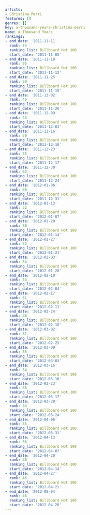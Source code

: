 ```yaml
---
artists:
- Christina Perri
features: []
genres: []
key: a-thousand-years-christina-perri
name: A Thousand Years
rankings:
- end_date: '2011-11-11'
  rank: 74
  ranking_list: Billboard Hot 100
  start_date: '2011-11-05'
- end_date: '2011-11-18'
  rank: 95
  ranking_list: Billboard Hot 100
  start_date: '2011-11-12'
- end_date: '2011-11-25'
  rank: 59
  ranking_list: Billboard Hot 100
  start_date: '2011-11-19'
- end_date: '2011-12-02'
  rank: 46
  ranking_list: Billboard Hot 100
  start_date: '2011-11-26'
- end_date: '2011-12-09'
  rank: 43
  ranking_list: Billboard Hot 100
  start_date: '2011-12-03'
- end_date: '2011-12-16'
  rank: 50
  ranking_list: Billboard Hot 100
  start_date: '2011-12-10'
- end_date: '2011-12-23'
  rank: 55
  ranking_list: Billboard Hot 100
  start_date: '2011-12-17'
- end_date: '2011-12-30'
  rank: 62
  ranking_list: Billboard Hot 100
  start_date: '2011-12-24'
- end_date: '2012-01-06'
  rank: 60
  ranking_list: Billboard Hot 100
  start_date: '2011-12-31'
- end_date: '2012-01-13'
  rank: 52
  ranking_list: Billboard Hot 100
  start_date: '2012-01-07'
- end_date: '2012-01-20'
  rank: 50
  ranking_list: Billboard Hot 100
  start_date: '2012-01-14'
- end_date: '2012-01-27'
  rank: 52
  ranking_list: Billboard Hot 100
  start_date: '2012-01-21'
- end_date: '2012-02-03'
  rank: 54
  ranking_list: Billboard Hot 100
  start_date: '2012-01-28'
- end_date: '2012-02-10'
  rank: 54
  ranking_list: Billboard Hot 100
  start_date: '2012-02-04'
- end_date: '2012-02-17'
  rank: 51
  ranking_list: Billboard Hot 100
  start_date: '2012-02-11'
- end_date: '2012-02-24'
  rank: 38
  ranking_list: Billboard Hot 100
  start_date: '2012-02-18'
- end_date: '2012-03-02'
  rank: 31
  ranking_list: Billboard Hot 100
  start_date: '2012-02-25'
- end_date: '2012-03-09'
  rank: 35
  ranking_list: Billboard Hot 100
  start_date: '2012-03-03'
- end_date: '2012-03-16'
  rank: 34
  ranking_list: Billboard Hot 100
  start_date: '2012-03-10'
- end_date: '2012-03-23'
  rank: 36
  ranking_list: Billboard Hot 100
  start_date: '2012-03-17'
- end_date: '2012-03-30'
  rank: 34
  ranking_list: Billboard Hot 100
  start_date: '2012-03-24'
- end_date: '2012-04-06'
  rank: 35
  ranking_list: Billboard Hot 100
  start_date: '2012-03-31'
- end_date: '2012-04-13'
  rank: 36
  ranking_list: Billboard Hot 100
  start_date: '2012-04-07'
- end_date: '2012-04-20'
  rank: 40
  ranking_list: Billboard Hot 100
  start_date: '2012-04-14'
- end_date: '2012-04-27'
  rank: 46
  ranking_list: Billboard Hot 100
  start_date: '2012-04-21'
- end_date: '2012-05-04'
  rank: 46
  ranking_list: Billboard Hot 100
  start_date: '2012-04-28'
---
```


